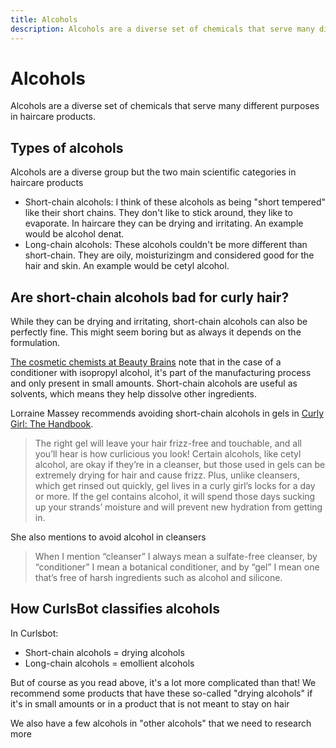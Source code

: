 ```yaml
---
title: Alcohols
description: Alcohols are a diverse set of chemicals that serve many different purposes in haircare products.
---
```


# Alcohols

Alcohols are a diverse set of chemicals that serve many different purposes in haircare products.


## Types of alcohols

Alcohols are a diverse group but the two main scientific categories in haircare products

- Short-chain alcohols: I think of these alcohols as being "short tempered" like their short chains. They don't like to stick around, they like to evaporate. In haircare they can be drying and irritating. An example would be alcohol denat.
- Long-chain alcohols: These alcohols couldn't be more different than short-chain. They are oily, moisturizingm and considered good for the hair and skin. An example would be cetyl alcohol.

## Are short-chain alcohols bad for curly hair?

While they can be drying and irritating, short-chain alcohols can also be perfectly fine. This might seem boring but as always it depends on the formulation.

[The cosmetic chemists at Beauty Brains](https://thebeautybrains.com/2014/04/why-is-there-isopropyl-alcohol-in-my-conditioner/) note that in the case of a conditioner with isopropyl alcohol, it's part of the manufacturing process and only present in small amounts. Short-chain alcohols are useful as solvents, which means they help dissolve other ingredients.

Lorraine Massey recommends avoiding short-chain alcohols in gels in [Curly Girl: The Handbook](https://amzn.to/40b2Jfr).

> The right gel will leave your hair frizz-free and touchable, and all you’ll hear is how curlicious you look! Certain alcohols, like cetyl alcohol, are okay if they’re in a cleanser, but those used in gels can be extremely drying for hair and cause frizz. Plus, unlike cleansers, which get rinsed out quickly, gel lives in a curly girl’s locks for a day or more. If the gel contains alcohol, it will spend those days sucking up your strands’ moisture and will prevent new hydration from getting in.

She also mentions to avoid alcohol in cleansers

> When I mention “cleanser” I always mean a sulfate-free cleanser, by “conditioner” I mean a botanical conditioner, and by “gel” I mean one that’s free of harsh ingredients such as alcohol and silicone.


## How CurlsBot classifies alcohols

In Curlsbot:

- Short-chain alcohols = drying alcohols
- Long-chain alcohols = emollient alcohols

But of course as you read above, it's a lot more complicated than that! We recommend some products that have these so-called "drying alcohols" if it's in small amounts or in a product that is not meant to stay on hair

We also have a few alcohols in "other alcohols" that we need to research more
